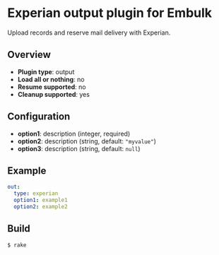 # Experian output plugin for Embulk

Upload records and reserve mail delivery with Experian.

## Overview

* **Plugin type**: output
* **Load all or nothing**: no
* **Resume supported**: no
* **Cleanup supported**: yes

## Configuration

- **option1**: description (integer, required)
- **option2**: description (string, default: `"myvalue"`)
- **option3**: description (string, default: `null`)

## Example

```yaml
out:
  type: experian
  option1: example1
  option2: example2
```


## Build

```
$ rake
```
